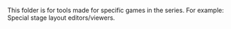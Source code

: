 This folder is for tools made for specific games in the series. For example:
Special stage layout editors/viewers.
